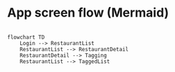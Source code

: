 <!-- diagrams/flow-screen.md -->

# App screen flow (Mermaid)

```mermaid

flowchart TD
    Login --> RestaurantList
    RestaurantList --> RestaurantDetail
    RestaurantDetail --> Tagging
    RestaurantList --> TaggedList
